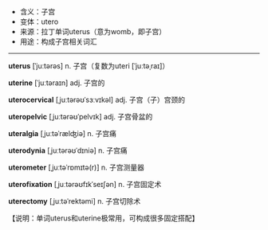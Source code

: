 - <span class="definition">含义：子宫</span>
- <span class="definition">变体：utero</span>
- <span class="definition">来源：拉丁单词uterus（意为womb，即子宫）</span>
- <span class="definition">用途：构成子宫相关词汇</span>


---


<span class="vocabulary">**uterus**</span> [ˈjuːtərəs] n. 子宫（复数为uteri [ˈjuːtəˌraɪ]）

<span class="vocabulary">**uterine**</span> [ˈjuːtəraɪn] adj. 子宫的

<span class="vocabulary">**uterocervical**</span> [ˌjuːtərəʊˈsɜːvɪkəl] adj. 子宫（子）宫颈的

<span class="vocabulary">**uteropelvic**</span> [ˌjuːtərəʊˈpelvɪk] adj. 子宫骨盆的

<span class="vocabulary">**uteralgia**</span> [ˌjuːtəˈrælʤiə] n. 子宫痛

<span class="vocabulary">**uterodynia**</span> [ˌjuːtərəʊˈdɪniə] n. 子宫痛

<span class="vocabulary">**uterometer**</span> [ˌjuːtəˈrɒmɪtə(r)] n. 子宫测量器

<span class="vocabulary">**uterofixation**</span> [ˌjuːtərəʊfɪkˈseɪʃən] n. 子宫固定术

<span class="vocabulary">**uterectomy**</span> [ˌjuːtəˈrektəmi] n. 子宫切除术

【说明：单词uterus和uterine极常用，可构成很多固定搭配】
